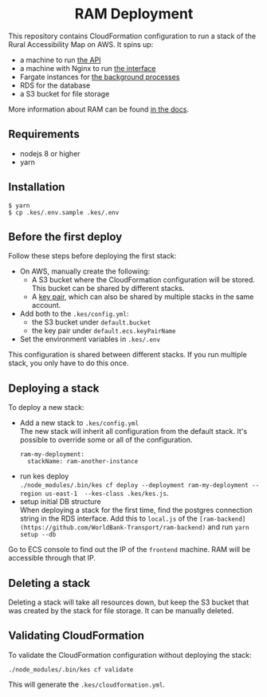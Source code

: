 <h1 align="center">RAM Deployment</h1>

This repository contains CloudFormation configuration to run a stack of the Rural Accessibility Map on AWS. It spins up:

- a machine to run [the API](https://github.com/WorldBank-Transport/ram-backend)
- a machine with Nginx to run [the interface](https://github.com/WorldBank-Transport/ram-frontend)
- Fargate instances for [the background processes](https://github.com/WorldBank-Transport/ram-datapipeline)
- RDS for the database
- a S3 bucket for file storage

More information about RAM can be found [in the docs](http://ruralaccess.info).

## Requirements

- nodejs 8 or higher
- yarn

## Installation

```
$ yarn
$ cp .kes/.env.sample .kes/.env
```

## Before the first deploy
Follow these steps before deploying the first stack:

* On AWS, manually create the following:  
  * A S3 bucket where the CloudFormation configuration will be stored. This bucket can be shared by different stacks.
  * A [key pair](https://docs.aws.amazon.com/AWSEC2/latest/UserGuide/ec2-key-pairs.html#having-ec2-create-your-key-pair), which can also be shared by multiple stacks in the same account.
* Add both to the `.kes/config.yml`:  
  * the S3 bucket under `default.bucket`
  * the key pair under `default.ecs.keyPairName`
* Set the environment variables in `.kes/.env`

This configuration is shared between different stacks. If you run multiple stack, you only have to do this once.

## Deploying a stack
To deploy a new stack:

* Add a new stack to `.kes/config.yml`    
The new stack will inherit all configuration from the default stack. It's possible to override some or all of the configuration.
  ```
  ram-my-deployment:
    stackName: ram-another-instance
  ```
* run kes deploy  
`./node_modules/.bin/kes cf deploy --deployment ram-my-deployment --region us-east-1  --kes-class .kes/kes.js`.
* setup initial DB structure  
When deploying a stack for the first time, find the postgres connection string in the RDS interface. Add this to `local.js` of the `[ram-backend](https://github.com/WorldBank-Transport/ram-backend)` and run `yarn setup --db`

Go to ECS console to find out the IP of the `frontend` machine. RAM will be accessible through that IP.

## Deleting a stack
Deleting a stack will take all resources down, but keep the S3 bucket that was created by the stack for file storage. It can be manually deleted.

## Validating CloudFormation
To validate the CloudFormation configuration without deploying the stack:

`./node_modules/.bin/kes cf validate`

This will generate the `.kes/cloudformation.yml`.
